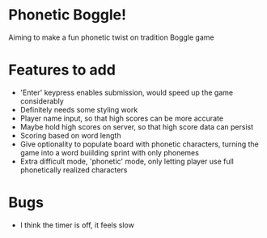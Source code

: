 # Phonetic Boggle!
Aiming to make a fun phonetic twist on tradition Boggle game

# Features to add
  * 'Enter' keypress enables submission, would speed up the game considerably
  * Definitely needs some styling work
  * Player name input, so that high scores can be more accurate
  * Maybe hold high scores on server, so that high score data can persist
  * Scoring based on word length
  * Give optionality to populate board with phonetic characters, turning the game into a word buiilding sprint with only phonemes
  * Extra difficult mode, 'phonetic' mode, only letting player use full phonetically realized characters

# Bugs
  * I think the timer is off, it feels slow
